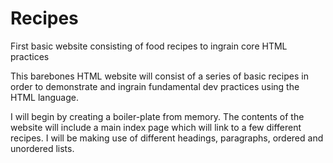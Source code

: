# Recipes
First basic website consisting of food recipes to ingrain core HTML practices

This  barebones HTML website will consist of a series of basic recipes in order to demonstrate and ingrain fundamental dev practices using the HTML language. 

I will begin by creating a boiler-plate from memory. The contents of the website will include a main index page which will link to a few different recipes. I will be making use of different headings, paragraphs, ordered and unordered lists. 